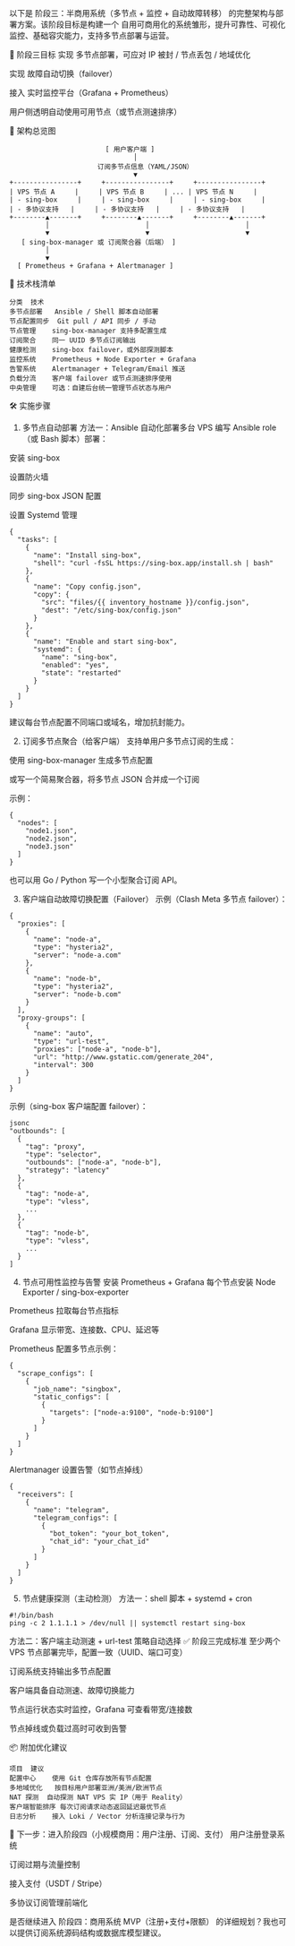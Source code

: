 以下是 阶段三：半商用系统（多节点 + 监控 + 自动故障转移） 的完整架构与部署方案。该阶段目标是构建一个 自用可商用化的系统雏形，提升可靠性、可视化监控、基础容灾能力，支持多节点部署与运营。

🎯 阶段三目标
实现 多节点部署，可应对 IP 被封 / 节点丢包 / 地域优化

实现 故障自动切换（failover）

接入 实时监控平台（Grafana + Prometheus）

用户侧透明自动使用可用节点（或节点测速排序）

🧱 架构总览图
```
                        [ 用户客户端 ]
                               │
                      订阅多节点信息（YAML/JSON）
                               ▼
+----------------+     +----------------+     +----------------+
| VPS 节点 A     |     | VPS 节点 B     | ... | VPS 节点 N     |
| - sing-box     |     | - sing-box     |     | - sing-box     |
| - 多协议支持   |     | - 多协议支持   |     | - 多协议支持   |
+--------▲-------+     +--------▲-------+     +--------▲-------+
         │                        │                        │
         ▼                        ▼                        ▼
   [ sing-box-manager 或 订阅聚合器（后端） ]
         │
         ▼
  [ Prometheus + Grafana + Alertmanager ]
```
🧩 技术栈清单
```
分类	技术
多节点部署	Ansible / Shell 脚本自动部署
节点配置同步	Git pull / API 同步 / 手动
节点管理	sing-box-manager 支持多配置生成
订阅聚合	同一 UUID 多节点订阅输出
健康检测	sing-box failover，或外部探测脚本
监控系统	Prometheus + Node Exporter + Grafana
告警系统	Alertmanager + Telegram/Email 推送
负载分流	客户端 failover 或节点测速排序使用
中央管理	可选：自建后台统一管理节点状态与用户
```

🛠️ 实施步骤
1. 多节点自动部署
方法一：Ansible 自动化部署多台 VPS
编写 Ansible role（或 Bash 脚本）部署：

安装 sing-box

设置防火墙

同步 sing-box JSON 配置

设置 Systemd 管理

```
{
  "tasks": [
    {
      "name": "Install sing-box",
      "shell": "curl -fsSL https://sing-box.app/install.sh | bash"
    },
    {
      "name": "Copy config.json",
      "copy": {
        "src": "files/{{ inventory_hostname }}/config.json",
        "dest": "/etc/sing-box/config.json"
      }
    },
    {
      "name": "Enable and start sing-box",
      "systemd": {
        "name": "sing-box",
        "enabled": "yes",
        "state": "restarted"
      }
    }
  ]
}
```
建议每台节点配置不同端口或域名，增加抗封能力。

2. 订阅多节点聚合（给客户端）
支持单用户多节点订阅的生成：

使用 sing-box-manager 生成多节点配置

或写一个简易聚合器，将多节点 JSON 合并成一个订阅

示例：

```
{
  "nodes": [
    "node1.json",
    "node2.json",
    "node3.json"
  ]
}
```
也可以用 Go / Python 写一个小型聚合订阅 API。

3. 客户端自动故障切换配置（Failover）
示例（Clash Meta 多节点 failover）：
```
{
  "proxies": [
    {
      "name": "node-a",
      "type": "hysteria2",
      "server": "node-a.com"
    },
    {
      "name": "node-b",
      "type": "hysteria2",
      "server": "node-b.com"
    }
  ],
  "proxy-groups": [
    {
      "name": "auto",
      "type": "url-test",
      "proxies": ["node-a", "node-b"],
      "url": "http://www.gstatic.com/generate_204",
      "interval": 300
    }
  ]
}
```
示例（sing-box 客户端配置 failover）：
```
jsonc
"outbounds": [
  {
    "tag": "proxy",
    "type": "selector",
    "outbounds": ["node-a", "node-b"],
    "strategy": "latency"
  },
  {
    "tag": "node-a",
    "type": "vless",
    ...
  },
  {
    "tag": "node-b",
    "type": "vless",
    ...
  }
]
```
4. 节点可用性监控与告警
安装 Prometheus + Grafana
每个节点安装 Node Exporter / sing-box-exporter

Prometheus 拉取每台节点指标

Grafana 显示带宽、连接数、CPU、延迟等

Prometheus 配置多节点示例：
```
{
  "scrape_configs": [
    {
      "job_name": "singbox",
      "static_configs": [
        {
          "targets": ["node-a:9100", "node-b:9100"]
        }
      ]
    }
  ]
}
```
Alertmanager 设置告警（如节点掉线）
```
{
  "receivers": [
    {
      "name": "telegram",
      "telegram_configs": [
        {
          "bot_token": "your_bot_token",
          "chat_id": "your_chat_id"
        }
      ]
    }
  ]
}
```
5. 节点健康探测（主动检测）
方法一：shell 脚本 + systemd + cron
```
#!/bin/bash
ping -c 2 1.1.1.1 > /dev/null || systemctl restart sing-box
```
方法二：客户端主动测速 + url-test 策略自动选择
✅ 阶段三完成标准
至少两个 VPS 节点部署完毕，配置一致（UUID、端口可变）

订阅系统支持输出多节点配置

客户端具备自动测速、故障切换能力

节点运行状态实时监控，Grafana 可查看带宽/连接数

节点掉线或负载过高时可收到告警

📦 附加优化建议
```
项目	建议
配置中心	使用 Git 仓库存放所有节点配置
多地域优化	按目标用户部署亚洲/美洲/欧洲节点
NAT 探测	自动探测 NAT VPS 实 IP（用于 Reality）
客户端智能排序	每次订阅请求动态返回延迟最优节点
日志分析	接入 Loki / Vector 分析连接记录与行为
```

📌 下一步：进入阶段四（小规模商用：用户注册、订阅、支付）
用户注册登录系统

订阅过期与流量控制

接入支付（USDT / Stripe）

多协议订阅管理前端化

是否继续进入 阶段四：商用系统 MVP（注册+支付+限额） 的详细规划？我也可以提供订阅系统源码结构或数据库模型建议。